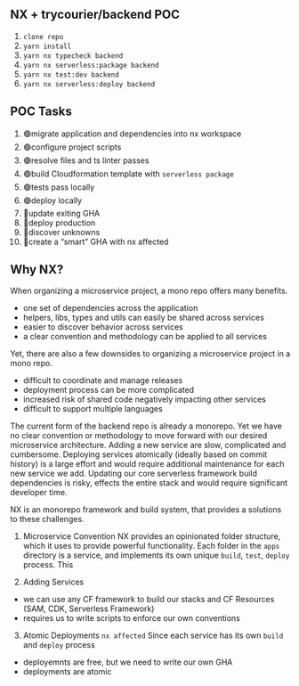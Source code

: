 ## NX + trycourier/backend POC

1. `clone repo`
2. `yarn install`
3. `yarn nx typecheck backend`
4. `yarn nx serverless:package backend`
5. `yarn nx test:dev backend`
6. `yarn nx serverless:deploy backend`

## POC Tasks

1. 🟢migrate application and dependencies into nx workspace
2. 🟢configure project scripts
3. 🟢resolve files and ts linter passes
4. 🟢build Cloudformation template with `serverless package`
5. 🟢tests pass locally
6. 🟢deploy locally
7. 🔴update exiting GHA
8. 🔴deploy production
9. 🔴discover unknowns
10. 🔴create a “smart” GHA with nx affected

## Why NX?

When organizing a microservice project, a mono repo offers many benefits.

- one set of dependencies across the application
- helpers, libs, types and utils can easily be shared across services
- easier to discover behavior across services
- a clear convention and methodology can be applied to all services

Yet, there are also a few downsides to organizing a microservice project in a mono repo.

- difficult to coordinate and manage releases
- deployment process can be more complicated
- increased risk of shared code negatively impacting other services
- difficult to support multiple languages

The current form of the backend repo is already a monorepo. Yet we have no clear convention or methodology to move forward with our desired microservice architecture. Adding a new service are slow, complicated and cumbersome. Deploying services atomically (ideally based on commit history) is a large effort and would require additional maintenance for each new service we add. Updating our core serverless framework build dependencies is risky, effects the entire stack and would require significant developer time.

NX is an monorepo framework and build system, that provides a solutions to these challenges.

1. Microservice Convention
   NX provides an opinionated folder structure, which it uses to provide powerful functionality. Each folder in the `apps` directory is a service, and implements its own unique `build`, `test`, `deploy` process. This

2. Adding Services

- we can use any CF framework to build our stacks and CF Resources (SAM, CDK, Serverless Framework)
- requires us to write scripts to enforce our own conventions

3. Atomic Deployments
   `nx affected`
   Since each service has its own `build` and `deploy` process

- deployemnts are free, but we need to write our own GHA
- deployments are atomic
